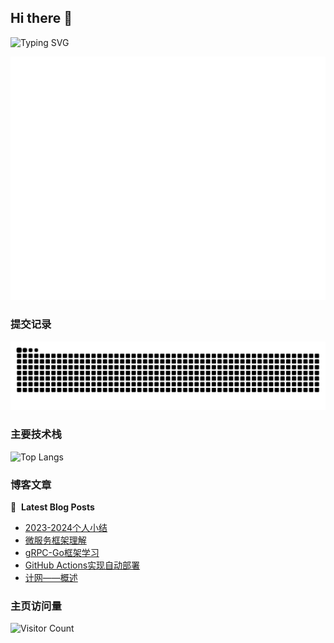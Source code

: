 ## Hi there 👋

![Typing SVG](https://readme-typing-svg.demolab.com/?lines=你好;我是平平无奇的望舒)



![Metrics](/github-metrics.svg)

### 提交记录
<picture>
  <source media="(prefers-color-scheme: dark)" srcset="https://raw.githubusercontent.com/Penryn/Penryn/output/github-contribution-grid-snake-dark.svg">
  <source media="(prefers-color-scheme: light)" srcset="https://raw.githubusercontent.com/Penryn/Penryn/output/github-contribution-grid-snake.svg">
  <img alt="github contribution grid snake animation" src="https://raw.githubusercontent.com/Penryn/Penryn/output/github-contribution-grid-snake.svg">
</picture>


### 主要技术栈

![Top Langs](https://github-readme-stats.vercel.app/api/top-langs/?username=Penryn)

### 博客文章
📕 &nbsp;**Latest Blog Posts**
<!-- BLOG-POST-LIST:START -->
- [2023-2024个人小结](https://blog.phlin.top/2024/10/18/2023-2024/)
- [微服务框架理解](https://blog.phlin.top/2024/10/03/microservices/)
- [gRPC-Go框架学习](https://blog.phlin.top/2024/10/02/grpc/)
- [GitHub Actions实现自动部署](https://blog.phlin.top/2024/10/01/github-actions/)
- [计网——概述](https://blog.phlin.top/2024/09/20/Internet-overview/)
<!-- BLOG-POST-LIST:END -->



### 主页访问量

![Visitor Count](https://profile-counter.glitch.me/Penryn/count.svg)


